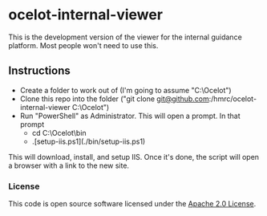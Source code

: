 
# ocelot-internal-viewer

This is the development version of the viewer for the internal guidance
platform. Most people won't need to use this.

## Instructions

  * Create a folder to work out of (I'm going to assume "C:\Ocelot")
  * Clone this repo into the folder ("git clone git@github.com:/hmrc/ocelot-internal-viewer C:\Ocelot")
  * Run "PowerShell" as Administrator. This will open a prompt. In that prompt
      * cd C:\Ocelot\bin
      * .\[setup-iis.ps1](./bin/setup-iis.ps1)

This will download, install, and setup IIS. Once it's done, the script will
open a browser with a link to the new site.

### License

This code is open source software licensed under the [Apache 2.0 License]("http://www.apache.org/licenses/LICENSE-2.0.html").
